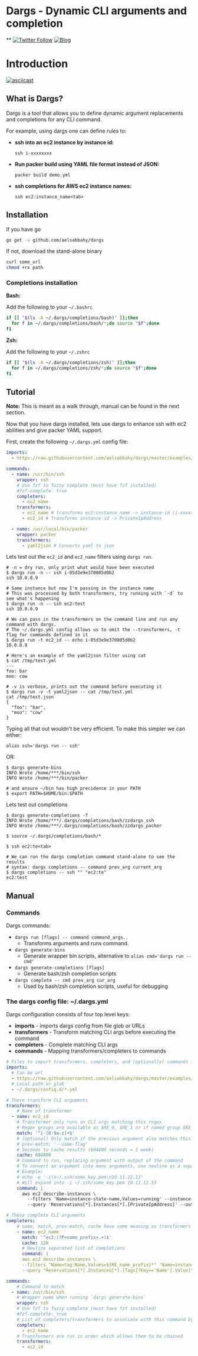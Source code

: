 # Dargs - Dynamic CLI arguments and completion
**
[![Twitter Follow](https://img.shields.io/twitter/follow/aelsabbahy1.svg?style=social&label=Follow&maxAge=2592000)]()
[![Blog](https://img.shields.io/badge/follow-blog-brightgreen.svg)](https://medium.com/@aelsabbahy)

# Introduction

<a href="https://asciinema.org/a/4suhr8p42qcn6r7crfzt6cc3e?autoplay=1" target="_blank"><img src="https://cloud.githubusercontent.com/assets/6783261/17330426/ce7ad066-5894-11e6-84ea-29fd4207af58.gif" alt="asciicast"></a>

## What is Dargs?

Dargs is a tool that allows you to define dynamic argument replacements and completions for any CLI command.

For example, using dargs one can define rules to:

* **ssh into an ec2 instance by instance id:**

  `ssh i-xxxxxxxx`

* **Run packer build using YAML file format instead of JSON:**

    `packer build demo.yml`

* **ssh completions for AWS ec2 instance names:**

    `ssh ec2:instance_name<tab>`

## Installation

If you have go
```bash
go get -u github.com/aelsabbahy/dargs
```

If not, download the stand-alone binary
```bash
curl some_url
chmod +rx path
```

### Completions installation

**Bash:**

Add the following to your `~/.bashrc`
```bash
if [[ "$(ls -A ~/.dargs/completions/bash)" ]];then
  for f in ~/.dargs/completions/bash/*;do source "$f";done
fi
```
**Zsh:**

Add the following to your `~/.zshrc`
```bash
if [[ "$(ls -A ~/.dargs/completions/zsh)" ]];then
  for f in ~/.dargs/completions/zsh/*;do source "$f";done
fi
```

## Tutorial

**Note:** This is meant as a walk through, manual can be found in the next section.

Now that you have dargs installed, lets use dargs to enhance ssh with ec2 abilities and give packer YAML support.

First, create the following `~/.dargs.yml` config file:
```yaml
imports:
  - https://raw.githubusercontent.com/aelsabbahy/dargs/master/examples/quick_start.yml

commands:
  - name: /usr/bin/ssh
    wrapper: ssh
    # Use fzf to fuzzy complete (must have fzf installed)
    #fzf-complete: true
    completers:
      - ec2_name
    transformers:
      - ec2_name # transforms ec2:instance_name -> instance-id (i-xxxxxxxx)
      - ec2_id # Transforms instance-id -> PrivateIpAddress

  - name: /usr/local/bin/packer
    wrapper: packer
    transformers:
      - yaml2json # Converts yaml to json
```

Lets test out the `ec2_id` and `ec2_name` filters using `dargs run`.
```
# -n = dry run, only print what would have been executed
$ dargs run -n -- ssh i-05d3e9e370805d0b2
ssh 10.0.0.9

# Same instance but now I'm passing in the instance name
# This was processed by both transformers, try running with `-d` to see what's happening
$ dargs run -n -- ssh ec2:test
ssh 10.0.0.9

# We can pass in the transformers on the command line and run any command with dargs.
# The ~/.dargs.yml config allows us to omit the --transformers, -t flag for commands defined in it
$ dargs run -t ec2_id -- echo i-05d3e9e370805d0b2
10.0.0.9

# Here's an example of the yaml2json filter using cat
$ cat /tmp/test.yml
---
foo: bar
moo: cow

# -v is verbose, prints out the command before executing it
$ dargs run -v -t yaml2json -- cat /tmp/test.yml
cat /tmp/test.json
{
  "foo": "bar",
  "moo": "cow"
}
```

Typing all that out wouldn't be very efficient. To make this simpler we can either:
```
alias ssh='dargs run -- ssh'
```
OR:
```
$ dargs generate-bins
INFO Wrote /home/***/bin/ssh
INFO Wrote /home/***/bin/packer

# and ensure ~/bin has high precidence in your PATH
$ export PATH=$HOME/bin:$PATH
```

Lets test out completions
```
$ dargs generate-completions -f
INFO Wrote /home/***/.dargs/completions/bash/zzdargs_ssh
INFO Wrote /home/***/.dargs/completions/bash/zzdargs_packer

$ source ~/.dargs/completions/bash/*

$ ssh ec2:te<tab>

# We can run the dargs completion command stand-alone to see the results
# syntax: dargs completions -- command prev_arg current_arg
$ dargs completions -- ssh "" "ec2:te"
ec2:test
```

## Manual

### Commands
Dargs commands:
* `dargs run [flags] -- command command_args..`
  * Transforms arguments and runs command.
* `dargs generate-bins`
  * Generate wrapper bin scripts, alternative to `alias cmd='dargs run -- cmd'`
* `dargs generate-completions [flags]`
  * Generate bash/zsh completion scripts
* `dargs complete -- cmd prev_arg cur_arg`
  * Used by bash/zsh completion scripts, useful for debugging

### The dargs config file: ~/.dargs.yml

Dargs configuration consists of four top level keys:
* **imports**    - imports dargs config from file glob or URLs
* **transformers** - Transform matching CLI args before executing the command
* **completers** - Complete matching CLI args
* **commands**   - Mapping transformers/completers to commands

```yaml
# Files to import transformers, completers, and (optionally) commands from
imports:
  # Can be url
  - https://raw.githubusercontent.com/aelsabbahy/dargs/master/examples/quick_start.yml
  # Local path or glob
  - ~/.dargs/config.d/*.yml

# These transform CLI arguments
transformers:
    # Name of transformer
  - name: ec2_id
    # Transformer only runs on CLI args matching this regex
    # Regex groups are available as $RE_0, $RE_1 or if named group $RE_GROUPNAME
    match: '^i-[0-9a-z]+$'
    # (optional) Only match if the previous argument also matches this regex
    # prev-match: '--some-flag'
    # Seconds to cache results (604800 seconds = 1 week)
    cache: 604800
    # Command to run, replacing argument with output of the command
    # To convert an argument into many arguments, use newline as a separator
    # Example:
    # echo -e '-i\n~/.ssh/some_key.pem\n10.11.12.13'
    # Will expand into -i ~/.ssh/some_key.pem 10.11.12.13
    command: |
      aws ec2 describe-instances \
        --filters 'Name=instance-state-name,Values=running' --instance-ids "$RE_0" \
        --query 'Reservations[*].Instances[*].[PrivateIpAddress]' --output text

# These complete CLI arguments
completers:
    # name, match, prev-match, cache have same meaning as transformers
    - name: ec2_name
      match: '^ec2:(?P<name_prefix>.+)$'
      cache: 120
      # Newline separated list of completions
      command: |
      aws ec2 describe-instances \
      --filters "Name=tag:Name,Values=${RE_name_prefix}*" 'Name=instance-state-name,Values=running' \
      --query "Reservations[*].Instances[*].[Tags[?Key=='Name'].Value]" --output text | sed -e "s/^/ec2:/"

commands:
    # Command to match
  - name: /usr/bin/ssh
    # Wrapper name when running `dargs generate-bins`
    wrapper: ssh
    # Use fzf to fuzzy complete (must have fzf installed)
    #fzf-complete: true
    # List of completers/transformers to associate with this command by default
    completers:
      - ec2_name
    # Transformers are run in order which allows them to be chained
    transformers:
      - ec2_id
```
